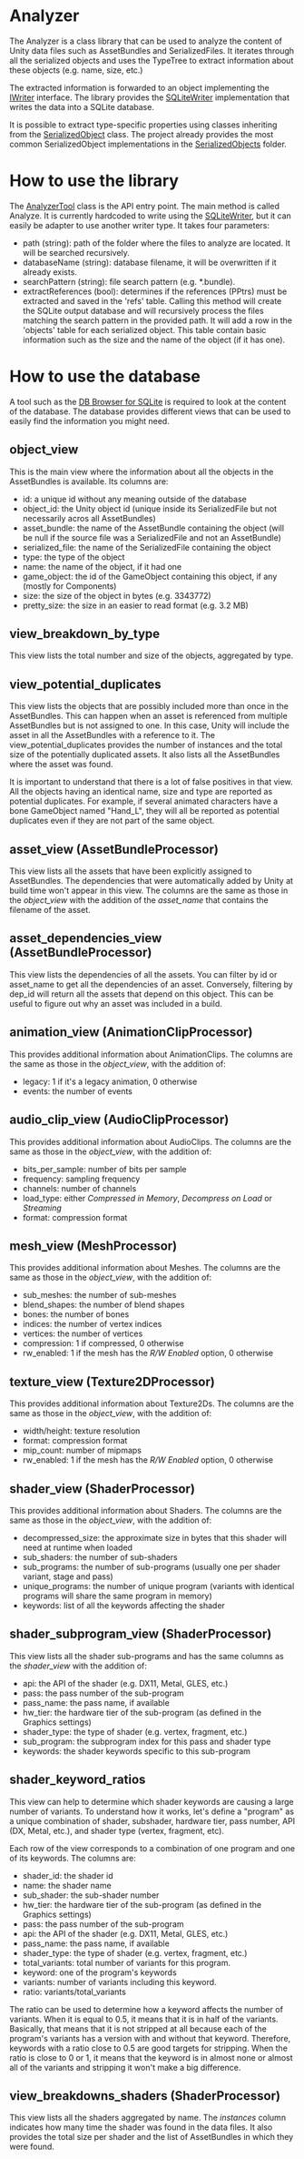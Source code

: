 # Analyzer

The Analyzer is a class library that can be used to analyze the content of Unity data files such
as AssetBundles and SerializedFiles. It iterates through all the serialized objects and uses the
TypeTree to extract information about these objects (e.g. name, size, etc.)

The extracted information is forwarded to an object implementing the [IWriter](./IWriter.cs)
interface. The library provides the [SQLiteWriter](./SQLite/SQLiteWriter.cs) implementation that
writes the data into a SQLite database.

It is possible to extract type-specific properties using classes inheriting from the
[SerializedObject](./SerializedObjects/SerializedObject.cs) class. The project already provides
the most common SerializedObject implementations in the [SerializedObjects](./SerializedObjects)
folder.

# How to use the library

The [AnalyzerTool](./AnalyzerTool.cs) class is the API entry point. The main method is called
Analyze. It is currently hardcoded to write using the [SQLiteWriter](./SQLite/SQLiteWriter.cs),
but it can easily be adapter to use another writer type. It takes four parameters:
* path (string): path of the folder where the files to analyze are located. It will be searched
  recursively.
* databaseName (string): database filename, it will be overwritten if it already exists.
* searchPattern (string): file search pattern (e.g. \*.bundle).
* extractReferences (bool): determines if the references (PPtrs) must be extracted and saved in
  the 'refs' table. Calling this method will create the SQLite output database and will recursively
  process the files matching the search pattern in the provided path. It will add a row in
  the 'objects' table for each serialized object. This table contain basic information such as the
  size and the name of the object (if it has one).

# How to use the database

A tool such as the [DB Browser for SQLite](https://sqlitebrowser.org/) is required to look at the
content of the database. The database provides different views that can be used to easily find the
information you might need.

## object_view

This is the main view where the information about all the objects in the AssetBundles is available.
Its columns are:
* id: a unique id without any meaning outside of the database
* object_id: the Unity object id (unique inside its SerializedFile but not necessarily acros all
  AssetBundles)
* asset_bundle: the name of the AssetBundle containing the object (will be null if the source file
  was a SerializedFile and not an AssetBundle)
* serialized_file: the name of the SerializedFile containing the object
* type: the type of the object
* name: the name of the object, if it had one
* game_object: the id of the GameObject containing this object, if any (mostly for Components)
* size: the size of the object in bytes (e.g. 3343772)
* pretty_size: the size in an easier to read format (e.g. 3.2 MB)

## view_breakdown_by_type

This view lists the total number and size of the objects, aggregated by type.

## view_potential_duplicates

This view lists the objects that are possibly included more than once in the AssetBundles. This can
happen when an asset is referenced from multiple AssetBundles but is not assigned to one. In this
case, Unity will include the asset in all the AssetBundles with a reference to it. The
view_potential_duplicates provides the number of instances and the total size of the potentially
duplicated assets. It also lists all the AssetBundles where the asset was found.

It is important to understand that there is a lot of false positives in that view. All the objects
having an identical name, size and type are reported as potential duplicates. For example, if
several animated characters have a bone GameObject named "Hand_L", they will all be reported as
potential duplicates even if they are not part of the same object.

## asset_view (AssetBundleProcessor)

This view lists all the assets that have been explicitly assigned to AssetBundles. The dependencies
that were automatically added by Unity at build time won't appear in this view. The columns are the
same as those in the *object_view* with the addition of the *asset_name* that contains the filename
of the asset.

## asset_dependencies_view  (AssetBundleProcessor)

This view lists the dependencies of all the assets. You can filter by id or asset_name to get all
the dependencies of an asset. Conversely, filtering by dep_id will return all the assets that
depend on this object. This can be useful to figure out why an asset was included in a build. 

## animation_view (AnimationClipProcessor)

This provides additional information about AnimationClips. The columns are the same as those in
the *object_view*, with the addition of:
* legacy: 1 if it's a legacy animation, 0 otherwise
* events: the number of events

## audio_clip_view (AudioClipProcessor)

This provides additional information about AudioClips. The columns are the same as those in
the *object_view*, with the addition of:
* bits_per_sample: number of bits per sample
* frequency: sampling frequency
* channels: number of channels
* load_type: either *Compressed in Memory*, *Decompress on Load* or *Streaming*
* format: compression format

## mesh_view (MeshProcessor)

This provides additional information about Meshes. The columns are the same as those in
the *object_view*, with the addition of:
* sub_meshes: the number of sub-meshes
* blend_shapes: the number of blend shapes
* bones: the number of bones
* indices: the number of vertex indices
* vertices: the number of vertices
* compression: 1 if compressed, 0 otherwise
* rw_enabled: 1 if the mesh has the *R/W Enabled* option, 0 otherwise

## texture_view (Texture2DProcessor)

This provides additional information about Texture2Ds. The columns are the same as those in
the *object_view*, with the addition of:
* width/height: texture resolution
* format: compression format
* mip_count: number of mipmaps
* rw_enabled:  1 if the mesh has the *R/W Enabled* option, 0 otherwise

## shader_view (ShaderProcessor)

This provides additional information about Shaders. The columns are the same as those in
the *object_view*, with the addition of:
* decompressed_size: the approximate size in bytes that this shader will need at runtime when
  loaded
* sub_shaders: the number of sub-shaders
* sub_programs: the number of sub-programs (usually one per shader variant, stage and pass)
* unique_programs: the number of unique program (variants with identical programs will share the
  same program in memory)
* keywords: list of all the keywords affecting the shader

## shader_subprogram_view (ShaderProcessor)

This view lists all the shader sub-programs and has the same columns as the *shader_view* with the
addition of:
* api: the API of the shader (e.g. DX11, Metal, GLES, etc.)
* pass: the pass number of the sub-program
* pass_name: the pass name, if available
* hw_tier: the hardware tier of the sub-program (as defined in the Graphics settings)
* shader_type: the type of shader (e.g. vertex, fragment, etc.)
* sub_program: the subprogram index for this pass and shader type
* keywords: the shader keywords specific to this sub-program

## shader_keyword_ratios

This view can help to determine which shader keywords are causing a large number of variants.  To
understand how it works, let's define a "program" as a unique combination of shader, subshader,
hardware tier, pass number, API (DX, Metal, etc.), and shader type (vertex, fragment, etc).

Each row of the view corresponds to a combination of one program and one of its keywords. The
columns are:

* shader_id: the shader id
* name: the shader name
* sub_shader: the sub-shader number
* hw_tier: the hardware tier of the sub-program (as defined in the Graphics settings)
* pass: the pass number of the sub-program
* api: the API of the shader (e.g. DX11, Metal, GLES, etc.)
* pass_name: the pass name, if available
* shader_type: the type of shader (e.g. vertex, fragment, etc.)
* total_variants: total number of variants for this program.
* keyword: one of the program's keywords
* variants: number of variants including this keyword.
* ratio: variants/total_variants

The ratio can be used to determine how a keyword affects the number of variants. When it is equal
to 0.5, it means that it is in half of the variants. Basically, that means that it is not stripped
at all because each of the program's variants has a version with and without that keyword.
Therefore, keywords with a ratio close to 0.5 are good targets for stripping. When the ratio is
close to 0 or 1, it means that the keyword is in almost none or almost all of the variants and
stripping it won't make a big difference.

## view_breakdowns_shaders (ShaderProcessor)

This view lists all the shaders aggregated by name. The *instances* column indicates how many time
the shader was found in the data files. It also provides the total size per shader and the list of
AssetBundles in which they were found.
